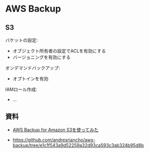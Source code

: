 # AWS Backup

## S3

バケットの設定:

- オブジェクト所有者の設定でACLを有効にする
- バージョニングを有効にする

オンデマンドバックアップ:

- オプトインを有効

IAMロール作成:

- ...


## 資料

- [AWS Backup for Amazon S3を使ってみた](https://qiita.com/ma_igarashi/items/7e2f0a28405d8b65a95e)

- https://github.com/andresriancho/aws-backup/tree/e1c1f543a9d52259a32d93ca593c3ab324b95d8b